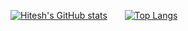 [![Hitesh's GitHub stats](https://github-readme-stats.vercel.app/api?username=hitesh0209&theme=outrun&show_icons=true)](https://github.com/hitesh0209/github-readme-stats)       &nbsp;&nbsp;&nbsp;&nbsp;&nbsp; [![Top Langs](https://github-readme-stats.vercel.app/api/top-langs/?username=hitesh0209&langs_count=8)](https://github.com/hitesh0209/github-readme-stats)





